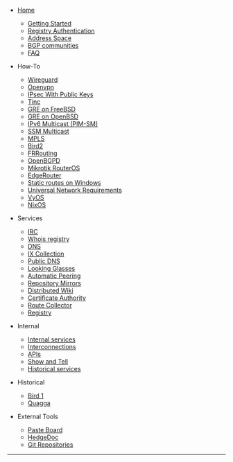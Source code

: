 * [Home](/Home)
  * [Getting Started](/howto/Getting-Started)
  * [Registry Authentication](/howto/Registry-Authentication)
  * [Address Space](/howto/Address-Space)
  * [BGP communities](/howto/BGP-communities)
  * [FAQ](/FAQ)

* How-To
  * [Wireguard](/howto/wireguard)
  * [Openvpn](/howto/openvpn)
  * [IPsec With Public Keys](/howto/IPsec-with-PublicKeys)
  * [Tinc](/howto/tinc)
  * [GRE on FreeBSD](/howto/GRE-on-FreeBSD)
  * [GRE on OpenBSD](/howto/GRE-on-OpenBSD)
  * [IPv6 Multicast (PIM-SM)](/howto/IPv6-Multicast)
  * [SSM Multicast](/howto/multicast)
  * [MPLS](/howto/mpls)
  * [Bird2](/howto/Bird2)
  * [FRRouting](/howto/frr)
  * [OpenBGPD](/howto/OpenBGPD)
  * [Mikrotik RouterOS](/howto/mikrotik)
  * [EdgeRouter](/howto/EdgeOS-Config)
  * [Static routes on Windows](/howto/Static-routes-on-Windows)
  * [Universal Network Requirements](/howto/networksettings)
  * [VyOS](/howto/vyos1.4.x)
  * [NixOS](/howto/nixos)

* Services
  * [IRC](/services/IRC)
  * [Whois registry](/services/Whois)
  * [DNS](/services/DNS)
  * [IX Collection](/services/IX-Collection)
  * [Public DNS](/services/Clearnet-Domains)
  * [Looking Glasses](/services/Looking-Glasses)
  * [Automatic Peering](/services/Automatic-Peering)
  * [Repository Mirrors](/services/Repository-Mirrors)
  * [Distributed Wiki](/services/Distributed-Wiki)
  * [Certificate Authority](/services/Certificate-Authority)
  * [Route Collector](/services/Route-Collector)
  * [Registry](/services/Registry)

* Internal
  * [Internal services](/internal/Internal-Services)
  * [Interconnections](/internal/Interconnections)
  * [APIs](/internal/APIs)
  * [Show and Tell](/internal/ShowAndTell)    
  * [Historical services](/internal/Historical-Services)

* Historical
  * [Bird 1](/historical/Bird)
  * [Quagga](/historical/Quagga)

* External Tools
  * [Paste Board](https://paste.dn42.us)
  * [HedgeDoc](https://hedgedoc.dn42.eu)
  * [Git Repositories](https://git.dn42.dev)

--------------

